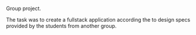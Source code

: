 Group project.

The task was to create a fullstack application according the to design specs provided by the students from another group.
